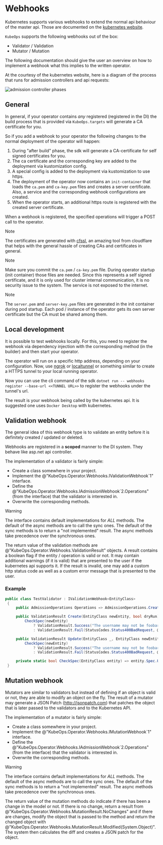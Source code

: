 ﻿# Webhooks

Kubernetes supports various webhooks to extend the normal api behaviour
of the master api. Those are documented on the 
[kubernetes website](https://kubernetes.io/docs/reference/access-authn-authz/extensible-admission-controllers/).

`KubeOps` supports the following webhooks out of the box:
- Validator / Validation
- Mutator / Mutation

The following documentation should give the user an overview
on how to implement a webhook what this implies to the written operator.

At the courtesy of the kubernetes website, here is a diagram of the
process that runs for admission controllers and api requests:

![admission controller phases](https://d33wubrfki0l68.cloudfront.net/af21ecd38ec67b3d81c1b762221b4ac777fcf02d/7c60e/images/blog/2019-03-21-a-guide-to-kubernetes-admission-controllers/admission-controller-phases.png)

## General

In general, if your operator contains _any_ registered (registered in the
DI) the build process that is provided via `KubeOps.targets` will
generate a CA certificate for you.

So if you add a webhook to your operator the following changes
to the normal deployment of the operator will happen:
1. During "after build" phase, the sdk will generate
   a CA-certificate for self signed certificates for you.
2. The ca certificate and the corresponding key are added
   to the deployment via kustomization config.
3. A special config is added to the deployment via
   kustomization to use https.
4. The deployment of the operator now contains an `init-container`
   that loads the `ca.pem` and `ca-key.pem` files and creates
   a server certificate. Also, a service and the corresponding
   webhook configurations are created.
5. When the operator starts, an additional https route is registered
   with the created server certificate.

When a webhook is registered, the specified operations will
trigger a POST call to the operator.

> [!NOTE]
> The certificates are generated with [cfssl](https://github.com/cloudflare/cfssl),
> an amazing tool from cloudflare that helps with the general hassle
> of creating CAs and certificates in general.

> [!NOTE]
> Make sure you commit the `ca.pem` / `ca-key.pem` file.
> During operator startup (init container) those files
> are needed. Since this represents a self signed certificate,
> and it is only used for cluster internal communication,
> it is no security issue to the system. The service is not
> exposed to the internet.

> [!NOTE]
> The `server.pem` and `server-key.pem` files are generated
> in the init container during pod startup.
> Each pod / instance of the operator gets its own server
> certificate but the CA must be shared among them.

## Local development

It is possible to test webhooks locally. For this, you need
to register the webhook via dependency injection with the corresponding
method (in the builder) and then start your operator.

The operator will run on a specific http address, depending on your
configuration.
Now, use [ngrok](https://ngrok.com/) or
[localtunnel](https://localtunnel.github.io/www/) or something
similar to create a HTTPS tunnel to your local running operator.

Now you can use the cli command of the sdk
`dotnet run -- webhooks register --base-url <<TUNNEL URL>>` to
register the webhooks under the tunnel's url.

The result is your webhook being called by the kubernetes api.
It is suggested one uses `Docker Desktop` with kubernetes.

## Validation webhook

The general idea of this webhook type is to validate an entity
before it is definitely created / updated or deleted.

Webhooks are registered in a **scoped** manner to the DI system.
They behave like asp.net api controller.

The implementation of a validator is fairly simple:
- Create a class somewhere in your project.
- Implement the @"KubeOps.Operator.Webhooks.IValidationWebhook`1" interface.
- Define the @"KubeOps.Operator.Webhooks.IAdmissionWebhook`2.Operations"
  (from the interface) that the validator is interested in.
- Overwrite the corresponding methods.

> [!WARNING]
> The interface contains default implementations for _ALL_ methods.
> The default of the async methods are to call the sync ones.
> The default of the sync methods is to return a "not implemented"
> result.
> The async methods take precedence over the synchronous ones.

The return value of the validation methods are
@"KubeOps.Operator.Webhooks.ValidationResult"
objects. A result contains a boolean flag if the entity / operation
is valid or not. It may contain additional warnings (if it is valid)
that are presented to the user if the kubernetes api supports it.
If the result is invalid, one may add a custom http status code
as well as a custom error message that is presented to the user.

### Example

```c#
public class TestValidator : IValidationWebhook<EntityClass>
 {
     public AdmissionOperations Operations => AdmissionOperations.Create | AdmissionOperations.Update;

     public ValidationResult Create(EntityClass newEntity, bool dryRun) =>
         CheckSpec(newEntity)
             ? ValidationResult.Success("The username may not be foobar.")
             : ValidationResult.Fail(StatusCodes.Status400BadRequest, @"Username is ""foobar"".");

     public ValidationResult Update(EntityClass _, EntityClass newEntity, bool dryRun) =>
         CheckSpec(newEntity)
             ? ValidationResult.Success("The username may not be foobar.")
             : ValidationResult.Fail(StatusCodes.Status400BadRequest, @"Username is ""foobar"".");

     private static bool CheckSpec(EntityClass entity) => entity.Spec.Username != "foobar";
 }
```

## Mutation webhook

Mutators are similar to validators but instead of defining if an object is
valid or not, they are able to modify an object on the fly. The result
of a mutator may generate a JSON Patch (http://jsonpatch.com) that patches
the object that is later passed to the validators and to the Kubernetes
API.

The implementation of a mutator is fairly simple:
- Create a class somewhere in your project.
- Implement the @"KubeOps.Operator.Webhooks.IMutationWebhook`1" interface.
- Define the @"KubeOps.Operator.Webhooks.IAdmissionWebhook`2.Operations"
  (from the interface) that the validator is interested in.
- Overwrite the corresponding methods.

> [!WARNING]
> The interface contains default implementations for _ALL_ methods.
> The default of the async methods are to call the sync ones.
> The default of the sync methods is to return a "not implemented"
> result.
> The async methods take precedence over the synchronous ones.

The return value of the mutation methods do indicate if
there has been a change in the model or not. If there is no
change, return a result from @"KubeOps.Operator.Webhooks.MutationResult.NoChanges"
and if there are changes, modify the object that is passed to the
method and return the changed object with
@"KubeOps.Operator.Webhooks.MutationResult.Modified(System.Object)".
The system then calculates the diff and creates a JSON patch for
the object.
